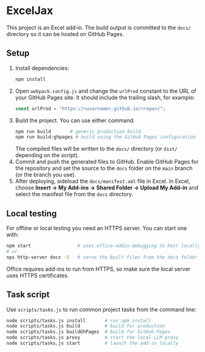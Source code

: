 # ExcelJax

This project is an Excel add‑in. The build output is committed to the `docs/` directory so it can be hosted on GitHub Pages.

## Setup

1. Install dependencies:
   ```bash
   npm install
   ```
2. Open `webpack.config.js` and change the `urlProd` constant to the URL of your GitHub Pages site. It should include the trailing slash, for example:
   ```js
   const urlProd = "https://<username>.github.io/<repo>/";
   ```
3. Build the project. You can use either command:
   ```bash
   npm run build       # generic production build
   npm run build:ghpages # build using the GitHub Pages configuration
   ```
   The compiled files will be written to the `docs/` directory (or `dist/` depending on the script).
4. Commit and push the generated files to GitHub. Enable GitHub Pages for the repository and set the source to the `docs` folder on the `main` branch (or the branch you use).
5. After deploying, sideload the `docs/manifest.xml` file in Excel. In Excel, choose **Insert → My Add-ins → Shared Folder → Upload My Add-in** and select the manifest file from the `docs` directory.

## Local testing

For offline or local testing you need an HTTPS server. You can start one with:

```bash
npm start                 # uses office-addin-debugging to host locally
# or
npx http-server docs -S   # serve the built files from the docs folder
```

Office requires add-ins to run from HTTPS, so make sure the local server uses HTTPS certificates.

## Task script

Use `scripts/tasks.js` to run common project tasks from the command line:

```bash
node scripts/tasks.js install       # run npm install
node scripts/tasks.js build         # build for production
node scripts/tasks.js buildGhPages  # build for GitHub Pages
node scripts/tasks.js proxy         # start the local LLM proxy
node scripts/tasks.js start         # launch the add-in locally
```

